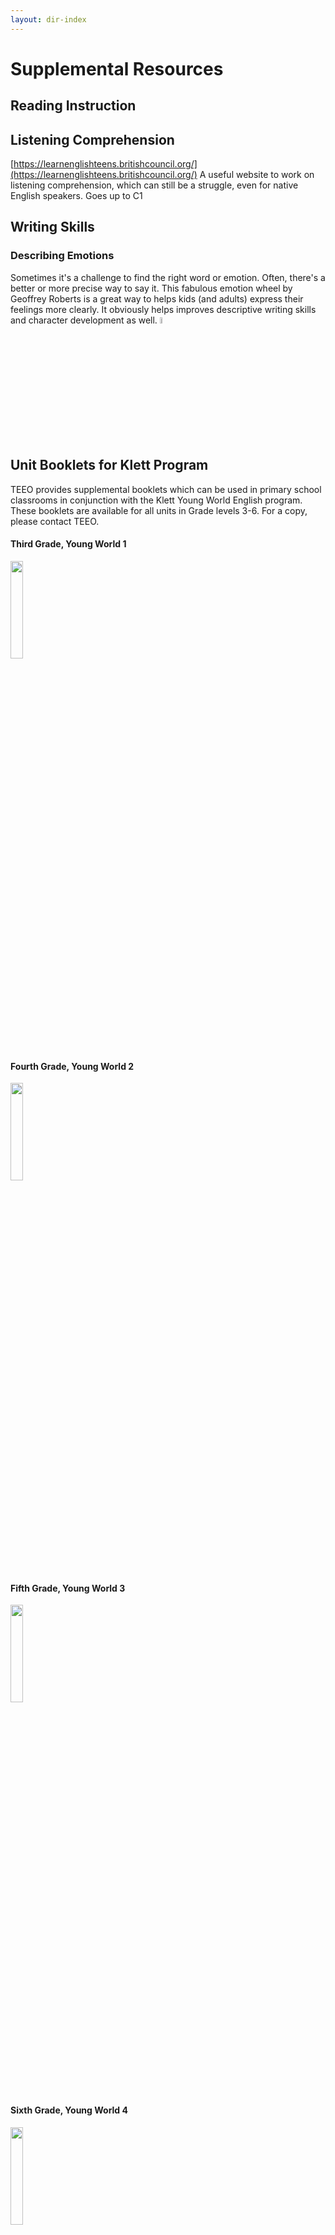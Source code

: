 ```yaml
---
layout: dir-index
---
```


# Supplemental Resources

## Reading Instruction


## Listening Comprehension

[https://learnenglishteens.britishcouncil.org/](https://learnenglishteens.britishcouncil.org/) A useful website to work on listening comprehension, which can still be a struggle, even for native English speakers. Goes up to C1

## Writing Skills
### Describing Emotions
Sometimes it's a challenge to find the right word or emotion.  Often, there's a better or more precise way to say it.  This fabulous emotion wheel by Geoffrey Roberts is a great way to helps kids (and adults) express their feelings more clearly.  It obviously helps improves descriptive writing skills and character development  as well. 
<img src="https://i.imgur.com/tCWChf6.jpeg" width="5%" />


 
## Unit Booklets for Klett Program

TEEO provides supplemental booklets which can be used in primary school classrooms in conjunction with the Klett Young World English program.   These booklets are available for all units in Grade levels 3-6. For a copy, please contact TEEO.

#### Third Grade, Young World 1
<img src="https://i.imgur.com/QfnRUdP.png" width="20%" />

#### Fourth Grade, Young World 2
<img src="https://i.imgur.com/TAsc8DA.png" width="20%" />

#### Fifth Grade, Young World 3
<img src="https://i.imgur.com/EJ2KmAm.png" width="20%" />

#### Sixth Grade, Young World 4
<img src="https://i.imgur.com/018730Z.png" width="20%" />



## Audio Book recommendations
**Audio Books**

  Audio books are a great way to pass the time on a long car ride.  The reader of the story makes all the difference.  Here's some suggestions. 

 - The Adventures of Huckleberry Finn, Mark Twain. Read by Patrick
   Fraley 
 - Winnie the Pooh, by A.A. Milne, Read by Peter Dennis The
   Cricket in Times Square, by George Selden, Read by Tony Shalhoub 
 - The Phantom Tollbooth, by Norton Juster, Read by David Hyde Pierce 
 - Charlie and the Chocolate Factory/Charlie and the Great Glass
   Elevator, by Roald Dahl, Read by Eric Idle

<!--stackedit_data:
eyJoaXN0b3J5IjpbMzEyMjM4MDExLC0zNzc3MDQ1NjQsLTE2MD
YxOTU5OCwtMTEyNzkxODc5NiwtMTU4NDg5NTA0NSwtMTQ2NjY4
MzU0NywxNDI3MjcwNTE4LC0xMDYyMjI0MTAxLC0yMDM1MDQ2OD
kwLDE0NTc1MTI3NjJdfQ==
-->
